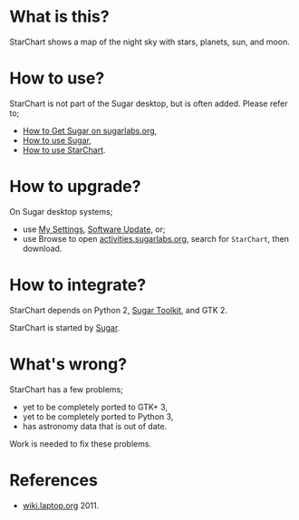 What is this?
=============

StarChart shows a map of the night sky with stars, planets, sun, and moon.

How to use?
===========

StarChart is not part of the Sugar desktop, but is often added.  Please refer to;

* [How to Get Sugar on sugarlabs.org](https://sugarlabs.org/),
* [How to use Sugar](https://help.sugarlabs.org/),
* [How to use StarChart](https://help.sugarlabs.org/starchart.html).

How to upgrade?
===============

On Sugar desktop systems;
* use [My Settings](https://help.sugarlabs.org/my_settings.html), [Software Update](https://help.sugarlabs.org/my_settings.html#software-update), or;
* use Browse to open [activities.sugarlabs.org](https://activities.sugarlabs.org/), search for `StarChart`, then download.

How to integrate?
=================

StarChart depends on Python 2, [Sugar Toolkit](https://github.com/sugarlabs/sugar-toolkit), and GTK 2.

StarChart is started by [Sugar](https://github.com/sugarlabs/sugar).

What's wrong?
=============

StarChart has a few problems;

* yet to be completely ported to GTK+ 3,
* yet to be completely ported to Python 3,
* has astronomy data that is out of date.

Work is needed to fix these problems.

References
==========

* [wiki.laptop.org](https://wiki.laptop.org/go/StarChart) 2011.
